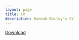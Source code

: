```yaml
---
layout: page
title: CV
description: Hannah Bailey's CV
---
```

<a href="../docs/cv.pdf" target="_blank">Download</a>